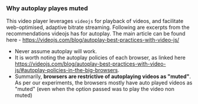 ### Why autoplay playes muted
This video player leverages `videojs` for playback of videos, and facilitate web-optimised, adaptive bitrate streaming.
Following are excerpts from the recommendations videojs has for autoplay. The main article can be found here - https://videojs.com/blog/autoplay-best-practices-with-video-js/
* Never assume autoplay will work.
* It is worth noting the autoplay policies of each browser, as linked here https://videojs.com/blog/autoplay-best-practices-with-video-js/#autoplay-policies-in-the-big-browsers.
* Summarily, **browsers are restrictive of autoplaying videos as "muted"**. As per our experiments, the browsers mostly have auto played videos as "muted" (even when the option passed was to play the video non muted)